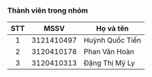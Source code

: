 ### Thành viên trong nhóm

| STT |    MSSV    | Họ và tên       |
| :-: | :--------: | --------------- |
|  1  | 3121410497 | Huỳnh Quốc Tiến  |
|  2  | 3120410178 | Phan Văn Hoàn   |
|  3  | 3120410313 | Đặng Thị Mỹ Ly |